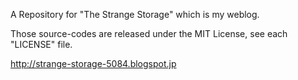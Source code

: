 A Repository for "The Strange Storage" which is my weblog.

Those source-codes are released under the MIT License, see each "LICENSE" file.

http://strange-storage-5084.blogspot.jp
